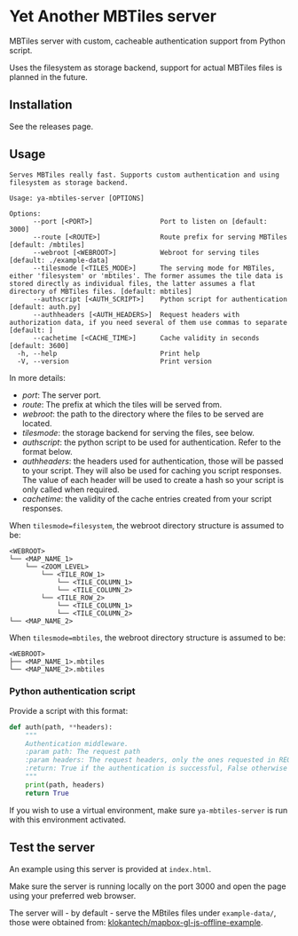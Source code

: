 # Yet Another MBTiles server

MBTiles server with custom, cacheable authentication support from Python script.

Uses the filesystem as storage backend, support for actual MBTiles files is planned in the future.

## Installation

See the releases page.

## Usage

```
Serves MBTiles really fast. Supports custom authentication and using filesystem as storage backend.

Usage: ya-mbtiles-server [OPTIONS]

Options:
      --port [<PORT>]                 Port to listen on [default: 3000]
      --route [<ROUTE>]               Route prefix for serving MBTiles [default: /mbtiles]
      --webroot [<WEBROOT>]           Webroot for serving tiles [default: ./example-data]
      --tilesmode [<TILES_MODE>]      The serving mode for MBTiles, either 'filesystem' or 'mbtiles'. The former assumes the tile data is stored directly as individual files, the latter assumes a flat directory of MBTiles files. [default: mbtiles]
      --authscript [<AUTH_SCRIPT>]    Python script for authentication [default: auth.py]
      --authheaders [<AUTH_HEADERS>]  Request headers with authorization data, if you need several of them use commas to separate [default: ]
      --cachetime [<CACHE_TIME>]      Cache validity in seconds [default: 3600]
  -h, --help                          Print help
  -V, --version                       Print version
```

In more details:

- *port*: The server port.
- *route*: The prefix at which the tiles will be served from.
- *webroot*: the path to the directory where the files to be served are located.
- *tilesmode*: the storage backend for serving the files, see below.
- *authscript*: the python script to be used for authentication. Refer to the format below.
- *authheaders*: the headers used for authentication, those will be passed to your script. They will also be used 
  for caching you script responses. The value of each header will be used to create a hash so your script is only called
  when required.
- *cachetime*: the validity of the cache entries created from your script responses.

When `tilesmode=filesystem`, the webroot directory structure is assumed to be:

```
<WEBROOT>
└── <MAP_NAME_1>
    └── <ZOOM_LEVEL>
        └── <TILE_ROW_1>
            └── <TILE_COLUMN_1>
            └── <TILE_COLUMN_2>
        └── <TILE_ROW_2>
            └── <TILE_COLUMN_1>
            └── <TILE_COLUMN_2>
└── <MAP_NAME_2>
```

When `tilesmode=mbtiles`, the webroot directory structure is assumed to be:

```
<WEBROOT>
├── <MAP_NAME_1>.mbtiles
└── <MAP_NAME_2>.mbtiles
```

### Python authentication script

Provide a script with this format:

```python
def auth(path, **headers):
    """
    Authentication middleware.
    :param path: The request path
    :param headers: The request headers, only the ones requested in REQ_HEADERS parameter are included
    :return: True if the authentication is successful, False otherwise
    """
    print(path, headers)
    return True
```

If you wish to use a virtual environment, make sure `ya-mbtiles-server` is run with this environment activated.

## Test the server

An example using this server is provided at `index.html`. 

Make sure the server is running locally on the port 3000 and open the page using your preferred web browser.

The server will - by default - serve the MBtiles files under `example-data/`, those were obtained from: 
[klokantech/mapbox-gl-js-offline-example](https://github.com/klokantech/mapbox-gl-js-offline-example).